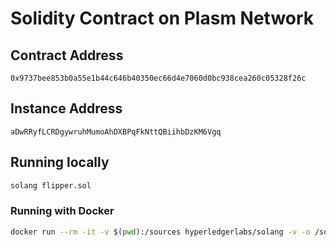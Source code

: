# Solidity Contract on Plasm Network

## Contract Address

`0x9737bee853b0a55e1b44c646b40350ec66d4e7060d0bc938cea260c05328f26c`

## Instance Address

`aDwRRyfLCRDgywruhMumoAhDXBPqFkNttQBiihbDzKM6Vgq`

## Running locally

```sh
solang flipper.sol
```

### Running with Docker

```sh
docker run --rm -it -v $(pwd):/sources hyperledgerlabs/solang -v -o /sources /sources/flipper.sol
```
